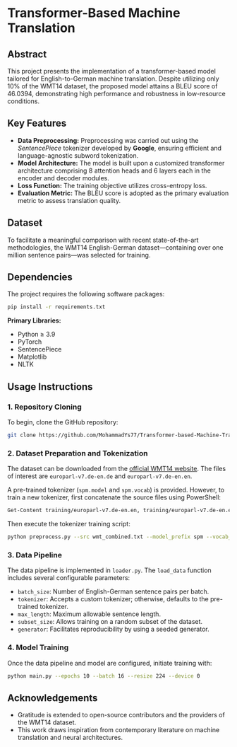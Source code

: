 # Transformer-Based Machine Translation

## Abstract

This project presents the implementation of a transformer-based model tailored for English-to-German machine translation. Despite utilizing only 10% of the WMT14 dataset, the proposed model attains a BLEU score of 46.0394, demonstrating high performance and robustness in low-resource conditions.

## Key Features

- **Data Preprocessing:** Preprocessing was carried out using the *SentencePiece* tokenizer developed by **Google**, ensuring efficient and language-agnostic subword tokenization.
- **Model Architecture:** The model is built upon a customized transformer architecture comprising 8 attention heads and 6 layers each in the encoder and decoder modules.
- **Loss Function:** The training objective utilizes cross-entropy loss.
- **Evaluation Metric:** The BLEU score is adopted as the primary evaluation metric to assess translation quality.

## Dataset

To facilitate a meaningful comparison with recent state-of-the-art methodologies, the WMT14 English-German dataset—containing over one million sentence pairs—was selected for training.

## Dependencies

The project requires the following software packages:

```bash
pip install -r requirements.txt
```

**Primary Libraries:**

- Python ≥ 3.9  
- PyTorch  
- SentencePiece  
- Matplotlib  
- NLTK  

## Usage Instructions

### 1. Repository Cloning

To begin, clone the GitHub repository:

```bash
git clone https://github.com/MohammadYs77/Transformer-based-Machine-Translation.git
```

### 2. Dataset Preparation and Tokenization

The dataset can be downloaded from the [official WMT14 website](https://www.statmt.org/wmt14/translation-task.html). The files of interest are `europarl-v7.de-en.de` and `europarl-v7.de-en.en`. 

A pre-trained tokenizer (`spm.model` and `spm.vocab`) is provided. However, to train a new tokenizer, first concatenate the source files using PowerShell:

```bash
Get-Content training/europarl-v7.de-en.en, training/europarl-v7.de-en.en | Set-Content wmt_combined.txt
```

Then execute the tokenizer training script:

```bash
python preprocess.py --src wmt_combined.txt --model_prefix spm --vocab_size 32000
```

### 3. Data Pipeline

The data pipeline is implemented in `loader.py`. The `load_data` function includes several configurable parameters:

- `batch_size`: Number of English-German sentence pairs per batch.
- `tokenizer`: Accepts a custom tokenizer; otherwise, defaults to the pre-trained tokenizer.
- `max_length`: Maximum allowable sentence length.
- `subset_size`: Allows training on a random subset of the dataset.
- `generator`: Facilitates reproducibility by using a seeded generator.

### 4. Model Training

Once the data pipeline and model are configured, initiate training with:

```bash
python main.py --epochs 10 --batch 16 --resize 224 --device 0
```

## Acknowledgements

- Gratitude is extended to open-source contributors and the providers of the WMT14 dataset.
- This work draws inspiration from contemporary literature on machine translation and neural architectures.